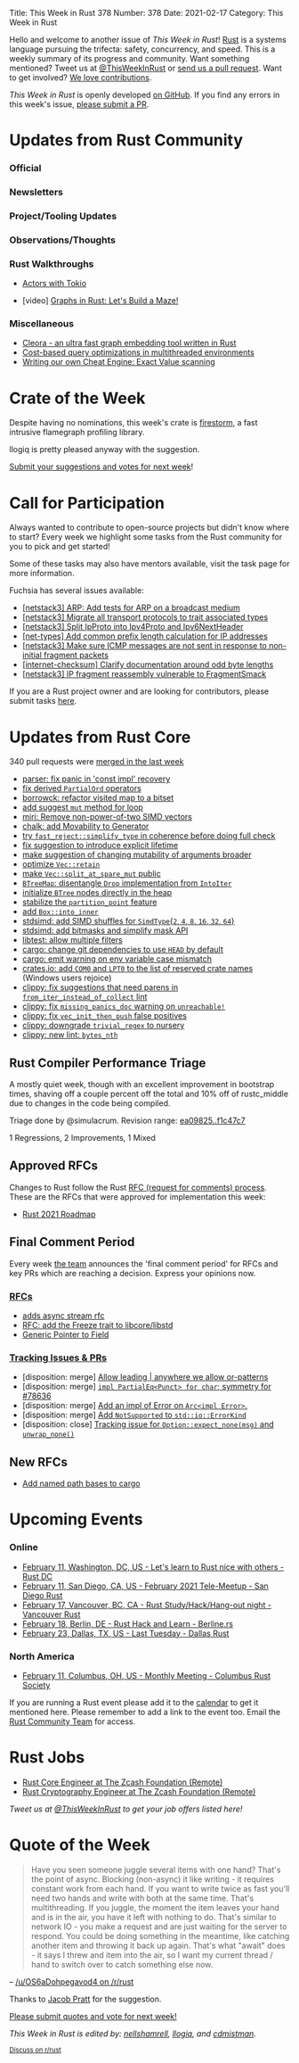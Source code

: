 Title: This Week in Rust 378
Number: 378
Date: 2021-02-17
Category: This Week in Rust

Hello and welcome to another issue of *This Week in Rust*!
[Rust](http://rust-lang.org) is a systems language pursuing the trifecta: safety, concurrency, and speed.
This is a weekly summary of its progress and community.
Want something mentioned? Tweet us at [@ThisWeekInRust](https://twitter.com/ThisWeekInRust) or [send us a pull request](https://github.com/rust-lang/this-week-in-rust).
Want to get involved? [We love contributions](https://github.com/rust-lang/rust/blob/master/CONTRIBUTING.md).

*This Week in Rust* is openly developed [on GitHub](https://github.com/rust-lang/this-week-in-rust).
If you find any errors in this week's issue, [please submit a PR](https://github.com/rust-lang/this-week-in-rust/pulls).

# Updates from Rust Community

### Official

### Newsletters

### Project/Tooling Updates

### Observations/Thoughts

### Rust Walkthroughs

 - [Actors with Tokio](https://ryhl.io/blog/actors-with-tokio/)
* [video] [Graphs in Rust: Let's Build a Maze!](https://youtu.be/UEAg4qCALb8)

### Miscellaneous

- [Cleora - an ultra fast graph embedding tool written in Rust](https://github.com/Synerise/cleora)
- [Cost-based query optimizations in multithreaded environments](https://vertexclique.com/cost-based-query-optimizations/)
- [Writing our own Cheat Engine: Exact Value scanning](https://lonami.dev/blog/woce-2/)

# Crate of the Week

Despite having no nominations, this week's crate is [firestorm](https://crates.io/crates/firestorm), a fast intrusive flamegraph profiling library.

llogiq is pretty pleased anyway with the suggestion.

[Submit your suggestions and votes for next week][submit_crate]!

[submit_crate]: https://users.rust-lang.org/t/crate-of-the-week/2704

# Call for Participation

Always wanted to contribute to open-source projects but didn't know where to start?
Every week we highlight some tasks from the Rust community for you to pick and get started!

Some of these tasks may also have mentors available, visit the task page for more information.

Fuchsia has several issues available:

* [[netstack3] ARP: Add tests for ARP on a broadcast medium](https://bugs.fuchsia.dev/p/fuchsia/issues/detail?id=34979)
* [[netstack3] Migrate all transport protocols to trait associated types](https://bugs.fuchsia.dev/p/fuchsia/issues/detail?id=48364)
* [[netstack3] Split IpProto into Ipv4Proto and Ipv6NextHeader](https://bugs.fuchsia.dev/p/fuchsia/issues/detail?id=47454)
* [[net-types] Add common prefix length calculation for IP addresses](https://bugs.fuchsia.dev/p/fuchsia/issues/detail?id=47008)
* [[netstack3] Make sure ICMP messages are not sent in response to non-initial fragment packets](https://bugs.fuchsia.dev/p/fuchsia/issues/detail?id=21432)
* [[internet-checksum] Clarify documentation around odd byte lengths](https://bugs.fuchsia.dev/p/fuchsia/issues/detail?id=69355)
* [[netstack3] IP fragment reassembly vulnerable to FragmentSmack](https://bugs.fuchsia.dev/p/fuchsia/issues/detail?id=50830)

If you are a Rust project owner and are looking for contributors, please submit tasks [here][guidelines].

[guidelines]: https://users.rust-lang.org/t/twir-call-for-participation/4821

# Updates from Rust Core

340 pull requests were [merged in the last week][merged]

[merged]: https://github.com/search?q=is%3Apr+org%3Arust-lang+is%3Amerged+merged%3A2021-02-01..2021-02-08

* [parser: fix panic in 'const impl' recovery](https://github.com/rust-lang/rust/pull/81876)
* [fix derived `PartialOrd` operators](https://github.com/rust-lang/rust/pull/81384)
* [borrowck: refactor visited map to a bitset](https://github.com/rust-lang/rust/pull/81132)
* [add suggest `mut` method for loop](https://github.com/rust-lang/rust/pull/81466)
* [miri: Remove non-power-of-two SIMD vectors](https://github.com/rust-lang/miri/pull/1703)
* [chalk: add Movability to Generator](https://github.com/rust-lang/chalk/pull/685)
* [try `fast_reject::simplify_type` in coherence before doing full check](https://github.com/rust-lang/rust/pull/81744)
* [fix suggestion to introduce explicit lifetime](https://github.com/rust-lang/rust/pull/81995)
* [make suggestion of changing mutability of arguments broader](https://github.com/rust-lang/rust/pull/81990)
* [optimize `Vec::retain`](https://github.com/rust-lang/rust/pull/81126)
* [make `Vec::split_at_spare_mut` public](https://github.com/rust-lang/rust/pull/81687)
* [`BTreeMap`: disentangle `Drop` implementation from `IntoIter`](https://github.com/rust-lang/rust/pull/81486)
* [initialize `BTree` nodes directly in the heap](https://github.com/rust-lang/rust/pull/81494)
* [stabilize the `partition_point` feature](https://github.com/rust-lang/rust/pull/81012)
* [add `Box::into_inner`](https://github.com/rust-lang/rust/pull/80438)
* [stdsimd: add SIMD shuffles for `SimdType`{`2`, `4`, `8`, `16`, `32`, `64`}](https://github.com/rust-lang/stdsimd/pull/62)
* [stdsimd: add bitmasks and simplify mask API](https://github.com/rust-lang/stdsimd/pull/61)
* [libtest: allow multiple filters](https://github.com/rust-lang/rust/pull/81356)
* [cargo: change git dependencies to use `HEAD` by default ](https://github.com/rust-lang/cargo/pull/9133)
* [cargo: emit warning on env variable case mismatch](https://github.com/rust-lang/cargo/pull/9169)
* [crates.io: add `COM0` and `LPT0` to the list of reserved crate names](https://github.com/rust-lang/crates.io/pull/3271) (Windows users rejoice)
* [clippy: fix suggestions that need parens in `from_iter_instead_of_collect` lint](https://github.com/rust-lang/rust-clippy/pull/6657)
* [clippy: fix `missing_panics_doc` warning on `unreachable!`](https://github.com/rust-lang/rust-clippy/pull/6700)
* [clippy: fix `vec_init_then_push` false positives](https://github.com/rust-lang/rust-clippy/pull/6697)
* [clippy: downgrade `trivial_regex` to nursery](https://github.com/rust-lang/rust-clippy/pull/6696)
* [clippy: new lint: `bytes_nth`](https://github.com/rust-lang/rust-clippy/pull/6695)

## Rust Compiler Performance Triage

A mostly quiet week, though with an excellent improvement in bootstrap times, shaving off a couple percent off the total and 10% off of rustc_middle due to changes in the code being compiled.

Triage done by @simulacrum. Revision range: [ea09825..f1c47c7](https://perf.rust-lang.org/?start=ea098255f74923d69ea234ee526df6b9cecc3b9b&end=f1c47c79fe8438ed241630f885797eebef3a6cab&absolute=false&stat=instructions%3Au)

1 Regressions, 2 Improvements, 1 Mixed

## Approved RFCs

Changes to Rust follow the Rust [RFC (request for comments) process](https://github.com/rust-lang/rfcs#rust-rfcs). These
are the RFCs that were approved for implementation this week:

* [Rust 2021 Roadmap](https://github.com/rust-lang/rfcs/pull/3037)

## Final Comment Period

Every week [the team](https://www.rust-lang.org/team.html) announces the
'final comment period' for RFCs and key PRs which are reaching a
decision. Express your opinions now.

### [RFCs](https://github.com/rust-lang/rfcs/labels/final-comment-period)

* [adds async stream rfc](https://github.com/rust-lang/rfcs/pull/2996)
* [RFC: add the Freeze trait to libcore/libstd](https://github.com/rust-lang/rfcs/pull/2944)
* [Generic Pointer to Field](https://github.com/rust-lang/rfcs/pull/2708)

### [Tracking Issues & PRs](https://github.com/rust-lang/rust/labels/final-comment-period)

* [disposition: merge] [Allow leading | anywhere we allow or-patterns](https://github.com/rust-lang/rust/issues/81415)
* [disposition: merge] [`impl PartialEq<Punct> for char`; symmetry for #78636](https://github.com/rust-lang/rust/pull/80595)
* [disposition: merge] [Add an impl of Error on `Arc<impl Error>`.](https://github.com/rust-lang/rust/pull/80553)
* [disposition: merge] [Add `NotSupported` to `std::io::ErrorKind`](https://github.com/rust-lang/rust/pull/78880)
* [disposition: close] [Tracking issue for `Option::expect_none(msg)` and `unwrap_none()`](https://github.com/rust-lang/rust/issues/62633)

## New RFCs

* [Add named path bases to cargo](https://github.com/rust-lang/rfcs/pull/3074)

# Upcoming Events

### Online
* [February 11, Washington, DC, US - Let's learn to Rust nice with others - Rust DC](https://www.meetup.com/RustDC/events/275569653)
* [February 11, San Diego, CA, US - February 2021 Tele-Meetup - San Diego Rust](https://www.meetup.com/San-Diego-Rust/events/276272745/)
* [February 17, Vancouver, BC, CA - Rust Study/Hack/Hang-out night - Vancouver Rust](https://www.meetup.com/Vancouver-Rust/events/npqfbsyccdbwb/)
* [February 18, Berlin, DE - Rust Hack and Learn - Berline.rs](https://www.meetup.com/opentechschool-berlin/events/txcprryccdbxb/)
* [February 23, Dallas, TX, US - Last Tuesday - Dallas Rust](https://www.meetup.com/Dallas-Rust/events/jqxqwryccdbfc/)


### North America
* [February 11, Columbus, OH, US - Monthly Meeting - Columbus Rust Society](https://www.meetup.com/columbus-rs/events/dpkhgryccdbpb/)

If you are running a Rust event please add it to the [calendar] to get
it mentioned here. Please remember to add a link to the event too.
Email the [Rust Community Team][community] for access.

[calendar]: https://www.google.com/calendar/embed?src=apd9vmbc22egenmtu5l6c5jbfc%40group.calendar.google.com
[community]: mailto:community-team@rust-lang.org

# Rust Jobs

* [Rust Core Engineer at The Zcash Foundation (Remote)](https://www.zfnd.org/blog/opening-core-engineer/)
* [Rust Cryptography Engineer at The Zcash Foundation (Remote)](https://www.zfnd.org/blog/open-position-cryptography-engineer/)

*Tweet us at [@ThisWeekInRust](https://twitter.com/ThisWeekInRust) to get your job offers listed here!*

# Quote of the Week

> Have you seen someone juggle several items with one hand? That's the point of async. Blocking (non-async) it like writing - it requires constant work from each hand. If you want to write twice as fast you'll need two hands and write with both at the same time. That's multithreading. If you juggle, the moment the item leaves your hand and is in the air, you have it left with nothing to do. That's similar to network IO - you make a request and are just waiting for the server to respond. You could be doing something in the meantime, like catching another item and throwing it back up again. That's what "await" does - it says I threw and item into the air, so I want my current thread / hand to switch over to catch something else now.

– [/u/OS6aDohpegavod4 on /r/rust](https://www.reddit.com/r/rust/comments/lia5fu/why_async_rust/gn2q25e/)

Thanks to [Jacob Pratt](https://users.rust-lang.org/t/twir-quote-of-the-week/328/1002) for the suggestion.

[Please submit quotes and vote for next week!](https://users.rust-lang.org/t/twir-quote-of-the-week/328)

*This Week in Rust is edited by: [nellshamrell](https://github.com/nellshamrell), [llogiq](https://github.com/llogiq), and [cdmistman](https://github.com/cdmistman).*

<small>[Discuss on r/rust](https://www.reddit.com/r/rust/comments/k5nsab/this_week_in_rust_367/)</small>
